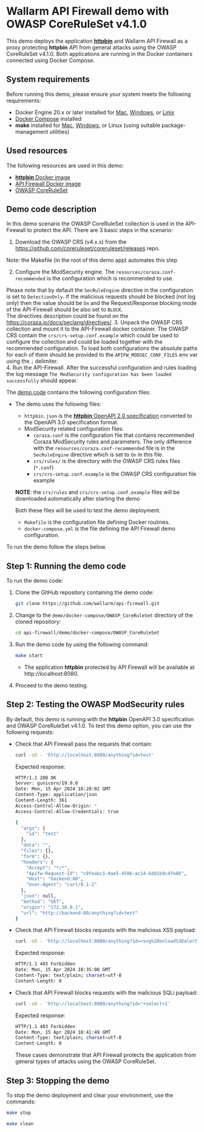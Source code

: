 # Wallarm API Firewall demo with OWASP CoreRuleSet v4.1.0

This demo deploys the application [**httpbin**](https://httpbin.org/) and Wallarm API Firewall as a proxy protecting **httpbin** API from general attacks using the OWASP CoreRuleSet v4.1.0. Both applications are running in the Docker containers connected using Docker Compose.

## System requirements

Before running this demo, please ensure your system meets the following requirements:

* Docker Engine 20.x or later installed for [Mac](https://docs.docker.com/docker-for-mac/install/), [Windows](https://docs.docker.com/docker-for-windows/install/), or [Linix](https://docs.docker.com/engine/install/#server)
* [Docker Compose](https://docs.docker.com/compose/install/) installed
* **make** installed for [Mac](https://formulae.brew.sh/formula/make), [Windows](https://sourceforge.net/projects/ezwinports/files/make-4.3-without-guile-w32-bin.zip/download), or Linux (using suitable package-management utilities)

## Used resources

The following resources are used in this demo:

* [**httpbin** Docker image](https://hub.docker.com/r/kennethreitz/httpbin/)
* [API Firewall Docker image](https://hub.docker.com/r/wallarm/api-firewall)
* [OWASP CoreRuleSet](https://github.com/coreruleset/coreruleset)

## Demo code description

In this demo scenario the OWASP CoreRuleSet collection is used in the API-Firewall to protect the API. 
There are 3 basic steps in the scenario:
1. Download the OWASP CRS (v4.x.x) from the https://github.com/coreruleset/coreruleset/releases repo. 

Note: the Makefile (in the root of this demo app) automates this step

2. Configure the ModSecurity engine. The `resources/coraza.conf-recommended` is the configuration which is recommended to use. 

Please note that by default the `SecRuleEngine` directive in the configuration is set to `DetectionOnly`. If the malicious requests should be blocked (not log only) then the value should be `On` and the Request/Response blocking mode of the API-Firewall should be also set to `BLOCK`.  
The directives description could be found on the https://coraza.io/docs/seclang/directives/. 
3. Unpack the OWASP CRS collection and mount it to the API-Firewall docker container.
The OWASP CRS contain the `crs/crs-setup.conf.example` which could be used to configure the collection and could be loaded together with the recommended configuration.
To load both configurations the absolute paths for each of them should be provided to the `APIFW_MODSEC_CONF_FILES` env var using the `;` delimiter.    
4. Run the API-Firewall. After the successful configuration and rules loading the log message `The ModSecurity configuration has been loaded successfully` should appear.

The [demo code](https://github.com/wallarm/api-firewall/tree/main/demo/docker-compose/OWASP_CoreRuleSet) contains the following configuration files:

* The demo uses the following files: 
    * `httpbin.json` is the [**httpbin** OpenAPI 2.0 specification](https://httpbin.org/spec.json) converted to the OpenAPI 3.0 specification format.
  * ModSecurity related configuration files:
    * `coraza.conf` is the configuration file that contains recommended Coraza ModSecurity rules and parameters. 
    The only difference with the `resources/coraza.conf-recommended` file is in the `SecRuleEngine` directive which is set to `On` in this file.
    * `crs/rules/` is the directory with the OWASP CRS rules files (`*.conf`)
    * `crs/crs-setup.conf.example` is the OWASP CRS configuration file example

  
  **NOTE**: the `crs/rules` and `crs/crs-setup.conf.example` files will be downloaded automatically after starting the demo 

  Both these files will be used to test the demo deployment.
  * `Makefile` is the configuration file defining Docker routines.
  * `docker-compose.yml` is the file defining the API Firewall demo configuration.

To run the demo follow the steps below.

## Step 1: Running the demo code

To run the demo code:

1. Clone the GitHub repository containing the demo code:

    ```bash
    git clone https://github.com/wallarm/api-firewall.git
    ```
2. Change to the `demo/docker-compose/OWASP_CoreRuleSet` directory of the cloned repository:

    ```bash
    cd api-firewall/demo/docker-compose/OWASP_CoreRuleSet
    ```
3. Run the demo code by using the following command:

    ```bash
    make start
    ```

    * The application **httpbin** protected by API Firewall will be available at http://localhost:8080.
4. Proceed to the demo testing.

## Step 2: Testing the OWASP ModSecurity rules

By default, this demo is running with the **httpbin** OpenAPI 3.0 specification and OWASP CoreRuleSet v4.1.0. To test this demo option, you can use the following requests:

* Check that API Firewall pass the requests that contain:

    ```bash
    curl -sD - 'http://localhost:8080/anything?id=test'
    ```

    Expected response:

    ```bash
    HTTP/1.1 200 OK
    Server: gunicorn/19.9.0
    Date: Mon, 15 Apr 2024 18:28:02 GMT
    Content-Type: application/json
    Content-Length: 361
    Access-Control-Allow-Origin: *
    Access-Control-Allow-Credentials: true

    {
      "args": {
        "id": "test"
      },
      "data": "",
      "files": {},
      "form": {},
      "headers": {
        "Accept": "*/*",
        "Apifw-Request-Id": "c8feabc1-0ae5-4506-ac14-6dd1b9c4fe86",
        "Host": "backend:80",
        "User-Agent": "curl/8.1.2"
      },
      "json": null,
      "method": "GET",
      "origin": "172.30.0.1",
      "url": "http://backend:80/anything?id=test"
    }

    ```
* Check that API Firewall blocks requests with the malicious XSS payload:

    ```bash
    curl -sD - 'http://localhost:8080/anything?id=<svg%20onload%3Dalert%281%29<%21--&context=html'
    ```

    Expected response:

    ```bash
    HTTP/1.1 403 Forbidden
    Date: Mon, 15 Apr 2024 18:35:08 GMT
    Content-Type: text/plain; charset=utf-8
    Content-Length: 0
    ```

* Check that API Firewall blocks requests with the malicious SQLi payload:

    ```bash
    curl -sD - 'http://localhost:8080/anything?id="+select+1'
    ```

  Expected response:

    ```bash
    HTTP/1.1 403 Forbidden
    Date: Mon, 15 Apr 2024 18:41:49 GMT
    Content-Type: text/plain; charset=utf-8
    Content-Length: 0
    ```

    These cases demonstrate that API Firewall protects the application from general types of attacks using the OWASP CoreRuleSet.

## Step 3: Stopping the demo

To stop the demo deployment and clear your environment, use the commands:

```bash
make stop

make clean
```
